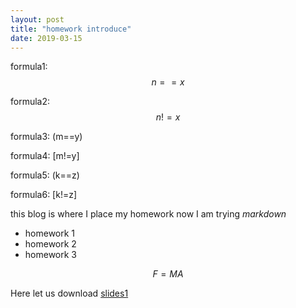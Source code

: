 ```yaml
---
layout: post
title: "homework introduce"
date: 2019-03-15
---
```

<script type="text/javascript" async src="https://cdn.mathjax.org/mathjax/latest/MathJax.js?config=TeX-MML-AM_CHTML"> </script>
formula1: $$n==x$$

formula2: $$n!=x$$

formula3: (m==y)

formula4: [m!=y]

formula5: \(k==z\)

formula6: \[k!=z\]

this blog is where I place my homework
now I am trying <em> markdown</em>
- homework 1
- homework 2
- homework 3

$$F=MA$$

Here let us download [slides1]({{site.baseurl}}/assets/slide1.pdf)
